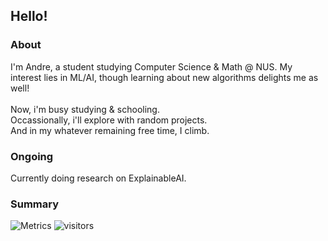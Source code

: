 ## Hello! 

### About
I'm Andre, a student studying Computer Science & Math @ NUS. My interest lies in ML/AI, though learning about new algorithms delights me as well!
<br></br>
Now, i'm busy studying & schooling.  
Occassionally, i'll explore with random projects.  
And in my whatever remaining free time, I climb.

### Ongoing
Currently doing research on ExplainableAI.

### Summary
![Metrics](https://metrics.lecoq.io/4ndrelim?template=classic&introduction=1&languages=1&activity=1&base.indepth=false&base.hireable=false&languages.limit=8&languages.threshold=0%25&languages.other=false&languages.colors=github&languages.sections=most-used&languages.indepth=false&languages.analysis.timeout=15&languages.categories=programming%2C%20mark-up&languages.recent.categories=markup%2C%20programming&languages.recent.load=300&languages.recent.days=14&activity.limit=5&activity.load=300&activity.days=14&activity.visibility=all&activity.timestamps=false&activity.filter=all&introduction.title=true&config.timezone=Asia%2FSingapore)
![visitors](https://visitor-badge.laobi.icu/badge?page_id=4ndrelim)

